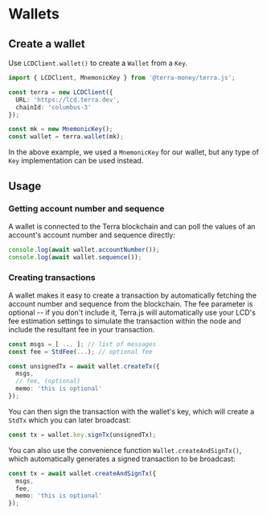 # Wallets

## Create a wallet

Use `LCDClient.wallet()` to create a `Wallet` from a `Key`.

```ts
import { LCDClient, MnemonicKey } from '@terra-money/terra.js';

const terra = new LCDClient({
  URL: 'https://lcd.terra.dev',
  chainId: 'columbus-3'
});

const mk = new MnemonicKey();
const wallet = terra.wallet(mk);
```

In the above example, we used a `MnemonicKey` for our wallet, but any type of `Key` implementation can be used instead.

## Usage

### Getting account number and sequence

A wallet is connected to the Terra blockchain and can poll the values of an account's account number and sequence directly:

```ts
console.log(await wallet.accountNumber());
console.log(await wallet.sequence());
```

### Creating transactions

A wallet makes it easy to create a transaction by automatically fetching the account number and sequence from the blockchain. The fee parameter is optional -- if you don't include it, Terra.js will automatically use your LCD's fee estimation settings to simulate the transaction within the node and include the resultant fee in your transaction.

```ts
const msgs = [ ... ]; // list of messages
const fee = StdFee(...); // optional fee

const unsignedTx = await wallet.createTx({
  msgs,
  // fee, (optional)
  memo: 'this is optional'
});
```

You can then sign the transaction with the wallet's key, which will create a `StdTx` which you can later broadcast:

```ts
const tx = wallet.key.signTx(unsignedTx);
```

You can also use the convenience function `Wallet.createAndSignTx()`, which automatically generates a signed transaction to be broadcast:

```ts
const tx = await wallet.createAndSignTx({
  msgs,
  fee,  
  memo: 'this is optional'
});
```
